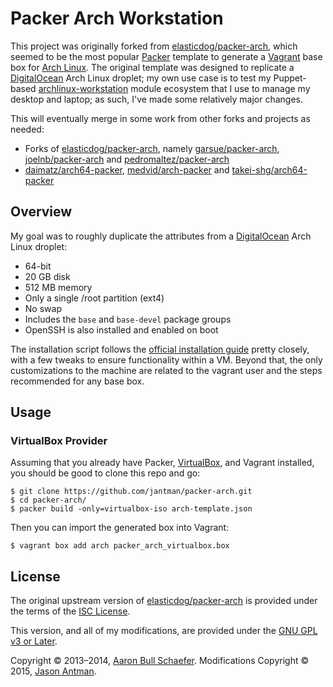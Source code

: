 Packer Arch Workstation
=======================

This project was originally forked from [elasticdog/packer-arch](https://github.com/elasticdog/packer-arch),
which seemed to be the most popular [Packer](http://www.packer.io/) template to generate a
[Vagrant](http://www.vagrantup.com/) base box for [Arch Linux](https://www.archlinux.org/). The original
template was designed to replicate a [DigitalOcean](https://www.digitalocean.com/) Arch Linux droplet;
my own use case is to test my Puppet-based [archlinux-workstation](https://github.com/jantman/puppet-archlinux-workstation)
module ecosystem that I use to manage my desktop and laptop; as such, I've made some relatively
major changes.

This will eventually merge in some work from other forks and projects as needed:

* Forks of [elasticdog/packer-arch](https://github.com/elasticdog/packer-arch), namely [garsue/packer-arch](https://github.com/garsue/packer-arch), [joelnb/packer-arch](https://github.com/joelnb/packer-arch) and [pedromaltez/packer-arch](https://github.com/pedromaltez/packer-arch)
* [daimatz/arch64-packer](https://github.com/daimatz/arch64-packer), [medvid/arch-packer](https://github.com/medvid/arch-packer) and [takei-shg/arch64-packer](https://github.com/takei-shg/arch64-packer/tree/jdk)

Overview
--------

My goal was to roughly duplicate the attributes from a
[DigitalOcean](https://www.digitalocean.com/) Arch Linux droplet:

* 64-bit
* 20 GB disk
* 512 MB memory
* Only a single /root partition (ext4)
* No swap
* Includes the `base` and `base-devel` package groups
* OpenSSH is also installed and enabled on boot

The installation script follows the
[official installation guide](https://wiki.archlinux.org/index.php/Installation_Guide)
pretty closely, with a few tweaks to ensure functionality within a VM. Beyond
that, the only customizations to the machine are related to the vagrant user
and the steps recommended for any base box.

Usage
-----

### VirtualBox Provider

Assuming that you already have Packer,
[VirtualBox](https://www.virtualbox.org/), and Vagrant installed, you
should be good to clone this repo and go:

    $ git clone https://github.com/jantman/packer-arch.git
    $ cd packer-arch/
    $ packer build -only=virtualbox-iso arch-template.json

Then you can import the generated box into Vagrant:

    $ vagrant box add arch packer_arch_virtualbox.box

License
-------

The original upstream version of [elasticdog/packer-arch](https://github.com/elasticdog/packer-arch) is provided under the terms of the
[ISC License](https://en.wikipedia.org/wiki/ISC_license).

This version, and all of my modifications, are provided under the [GNU GPL v3 or Later](http://www.gnu.org/licenses/gpl-3.0.en.html).

Copyright &copy; 2013&#8211;2014, [Aaron Bull Schaefer](mailto:aaron@elasticdog.com).
Modifications Copyright &copy; 2015, [Jason Antman](mailto:jason@jasonantman.com).
